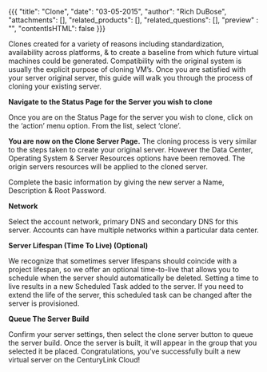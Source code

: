 {{{
  "title": "Clone",
  "date": "03-05-2015",
  "author": "Rich DuBose",
  "attachments": [],
  "related_products": [],
  "related_questions": [],
  "preview" : "",
  "contentIsHTML": false
}}}

Clones created for a variety of reasons including standardization, availability across platforms, & to create a baseline from which future virtual machines could be generated. Compatibility with the original system is usually the explicit purpose of cloning VM’s. Once you are satisfied with your server original server, this guide will walk you through the process of cloning your existing server.

**Navigate to the Status Page for the Server you wish to clone**

Once you are on the Status Page for the server you wish to clone, click on the ‘action’ menu option.  From the list, select ‘clone’.

**You are now on the Clone Server Page.**
The cloning process is very similar to the steps taken to create your original server.  However the Data Center, Operating System & Server Resources options have been removed.  The origin servers resources will be applied to the cloned server.

Complete the basic information by giving the new server a Name, Description & Root Password.

**Network**

Select the account network, primary DNS and secondary DNS for this server. Accounts can have multiple networks within a particular data center.

**Server Lifespan (Time To Live) (Optional)**

We recognize that sometimes server lifespans should coincide with a project lifespan, so we offer an optional time-to-live that allows you to schedule when the server should automatically be deleted. Setting a time to live results in a new Scheduled Task added to the server. If you need to extend the life of the server, this scheduled task can be changed after the server is provisioned.

**Queue The Server Build**

Confirm your server settings, then select the clone server button to queue the server build. Once the server is built, it will appear in the group that you selected it be placed. Congratulations, you’ve successfully built a new virtual server on the CenturyLink Cloud!




 
